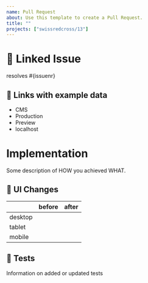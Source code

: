 ```yaml
---
name: Pull Request
about: Use this template to create a Pull Request.
title: ""
projects: ["swissredcross/13"]
---
```


# 📧 Linked Issue

resolves #{issuenr}

## 🔗 Links with example data

- CMS
- Production
- Preview
- localhost

# Implementation

Some description of HOW you achieved WHAT.

## 💄 UI Changes

|         | before | after |
| ------- | ------ | ----- |
| desktop |        |       |
| tablet  |        |       |
| mobile  |        |       |

## 🧪 Tests

Information on added or updated tests

